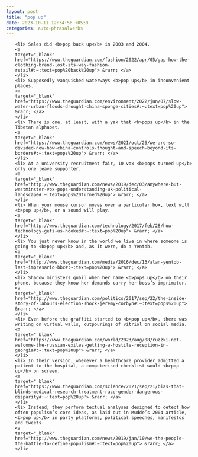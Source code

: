 ```yaml
---
layout: post
title: "pop up"
date: 2023-10-11 12:34:56 +0530
categories: auto-phrasalverbs
---
```

<ol>

    <li> Sales did <b>pop back up</b> in 2003 and 2004.
    <a 
    target="_blank" 
    href="https://www.theguardian.com/fashion/2022/apr/05/gap-how-the-clothing-brand-lost-its-way-fashion-retail#:~:text=pop%20back%20up"> &rarr; </a>
    </li>
    <li> Supposedly vanquished waterways <b>pop up</b> in inconvenient places.
    <a 
    target="_blank" 
    href="https://www.theguardian.com/environment/2022/jun/07/slow-water-urban-floods-drought-china-sponge-cities#:~:text=pop%20up"> &rarr; </a>
    </li>
    <li> There is one, at least, with a yak that <b>pops up</b> in the Tibetan alphabet.
    <a 
    target="_blank" 
    href="https://www.theguardian.com/news/2021/oct/26/we-are-so-divided-now-how-china-controls-thought-and-speech-beyond-its-borders#:~:text=pops%20up"> &rarr; </a>
    </li>
    <li> At a university recruitment fair, 10 vox <b>pops turned up</b> only one leave supporter.
    <a 
    target="_blank" 
    href="http://www.theguardian.com/news/2019/dec/03/anywhere-but-westminster-vox-pops-understanding-uk-political-landscape#:~:text=pops%20turned%20up"> &rarr; </a>
    </li>
    <li> When your mouse cursor moves over a particular box, text will <b>pop up</b>, or a sound will play.
    <a 
    target="_blank" 
    href="http://www.theguardian.com/technology/2017/feb/28/how-technology-gets-us-hooked#:~:text=pop%20up"> &rarr; </a>
    </li>
    <li> You just never know in the world we live in where someone is going to <b>pop up</b> and, as it were, do a Yentob.
    <a 
    target="_blank" 
    href="http://www.theguardian.com/media/2016/dec/13/alan-yentob-last-impresario-bbc#:~:text=pop%20up"> &rarr; </a>
    </li>
    <li> Shadow ministers quail when her name <b>pops up</b> on their phone, because they know her demands carry her boss’s imprimatur.
    <a 
    target="_blank" 
    href="http://www.theguardian.com/politics/2017/sep/22/the-inside-story-of-labours-election-shock-jeremy-corbyn#:~:text=pops%20up"> &rarr; </a>
    </li>
    <li> Even before the graffiti started to <b>pop up</b>, there was writing on virtual walls, outpourings of vitriol on social media.
    <a 
    target="_blank" 
    href="https://www.theguardian.com/world/2023/aug/08/ruzzki-not-welcome-the-russian-exiles-getting-a-hostile-reception-in-georgia#:~:text=pop%20up"> &rarr; </a>
    </li>
    <li> In their version, whenever a healthcare provider admitted a patient to the hospital, a computerised checklist would <b>pop up</b> on screen.
    <a 
    target="_blank" 
    href="https://www.theguardian.com/science/2021/sep/21/bias-that-blinds-medical-research-treatment-race-gender-dangerous-disparity#:~:text=pop%20up"> &rarr; </a>
    </li>
    <li> Instead, they perform textual analyses designed to detect how often populism’s core ideas, as laid out in Mudde’s 2004 article, <b>pop up</b> in party platforms, political speeches, manifestos and tweets.
    <a 
    target="_blank" 
    href="http://www.theguardian.com/news/2019/jan/10/we-the-people-the-battle-to-define-populism#:~:text=pop%20up"> &rarr; </a>
    </li>
